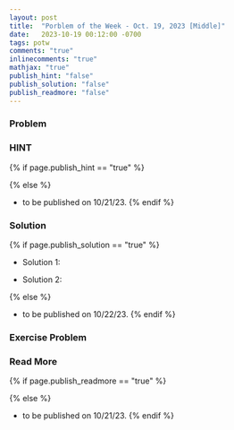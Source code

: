 ```yaml
---
layout: post
title:  "Porblem of the Week - Oct. 19, 2023 [Middle]"
date:   2023-10-19 00:12:00 -0700
tags: potw 
comments: "true"
inlinecomments: "true"
mathjax: "true"
publish_hint: "false"
publish_solution: "false"
publish_readmore: "false"
---
```

### Problem

<!--more-->

### HINT
{% if page.publish_hint == "true" %}

{% else %}
- to be published on 10/21/23.
{% endif %}

### Solution 
{% if page.publish_solution == "true" %}
- Solution 1: 

- Solution 2: 

{% else %}
- to be published on 10/22/23.
{% endif %}

### Exercise Problem

### Read More
{% if page.publish_readmore == "true" %}

{% else %}
- to be published on 10/21/23.
{% endif %}
